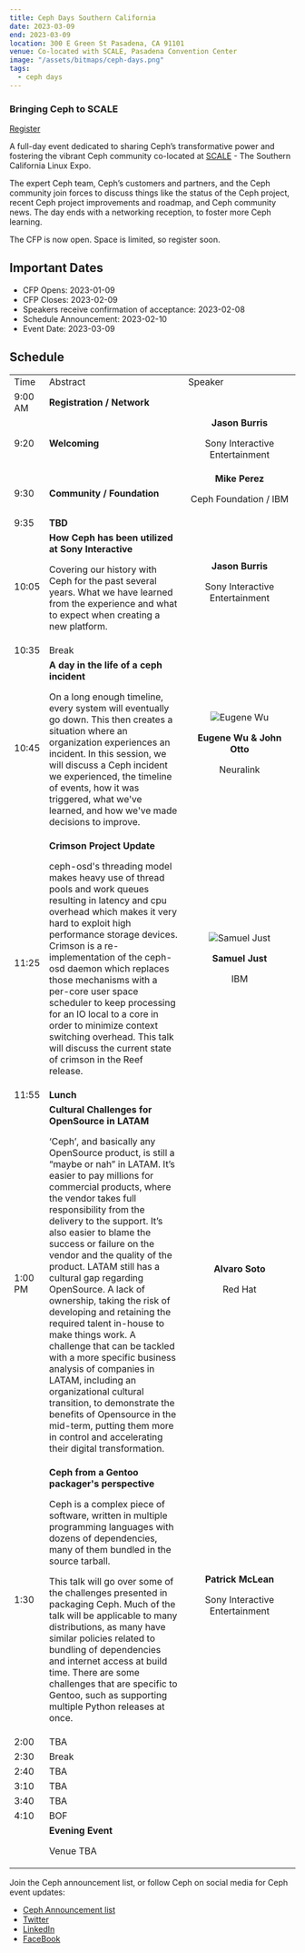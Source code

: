 ```yaml
---
title: Ceph Days Southern California
date: 2023-03-09
end: 2023-03-09
location: 300 E Green St Pasadena, CA 91101
venue: Co-located with SCALE, Pasadena Convention Center
image: "/assets/bitmaps/ceph-days.png"
tags:
  - ceph days
---
```


### Bringing Ceph to SCALE

<a class="button" href="https://register.socallinuxexpo.org/reg6/">Register</a>

A full-day event dedicated to sharing Ceph’s transformative power and fostering
the vibrant Ceph community co-located at <a
href="https://www.socallinuxexpo.org/scale/20x">SCALE</a> - The Southern
California Linux Expo.

The expert Ceph team, Ceph’s customers and partners, and the Ceph community
join forces to discuss things like the status of the Ceph project, recent Ceph
project improvements and roadmap, and Ceph community news. The day ends with
a networking reception, to foster more Ceph learning.

The CFP is now open. Space is limited, so register soon.

## Important Dates

- CFP Opens: 2023-01-09
- CFP Closes: 2023-02-09
- Speakers receive confirmation of acceptance: 2023-02-08
- Schedule Announcement: 2023-02-10
- Event Date: 2023-03-09

## Schedule

<table>
  <tr>
   <td width="10%">Time
   </td>
   <td width="50%">Abstract
   </td>
   <td width="40%">Speaker
   </td>
  </tr>
  <tr>
   <td>9:00 AM
   </td>
   <td><strong>Registration / Network</strong>
   </td>
   <td>
   </td>
  </tr>
  <tr>
   <td>9:20
   </td>
   <td><strong>Welcoming</strong>
   </td>
   <td><center><strong>Jason Burris</strong>
<p>
Sony Interactive Entertainment</center>
   </td>
  </tr>
  <tr>
   <td>9:30
   </td>
   <td><strong>Community / Foundation</strong>
   </td>
   <td><center><strong>Mike Perez</strong>
<p>
Ceph Foundation / IBM</center>
   </td>
  </tr>
  <tr>
   <td>9:35
   </td>
   <td><strong>TBD</strong>
   </td>
   <td>
   </td>
  </tr>
  <tr>
   <td>10:05
   </td>
   <td><strong>How Ceph has been utilized at Sony Interactive</strong>
<p>
Covering our history with Ceph for the past several years. What we have learned from the experience and what to expect when creating a new platform.
   </td>
   <td><center><strong>Jason Burris</strong>
<p>
Sony Interactive Entertainment</center>
   </td>
  </tr>
  <tr>
   <td>10:35
   </td>
   <td>Break
   </td>
   <td>
   </td>
  </tr>
  <tr>
   <td>10:45
   </td>
   <td><strong>A day in the life of a ceph incident</strong>
<p>
On a long enough timeline, every system will eventually go down. This then creates a situation where an organization experiences an incident. In this session, we will discuss a Ceph incident we experienced, the timeline of events, how it was triggered, what we've learned, and how we've made decisions to improve.
   </td>
   <td>

<center>
<img src="/assets/bitmaps/events/2023/ceph-days-socal/eugene-wu.jpg" width="" alt="Eugene Wu">

<p>
<strong>Eugene Wu & John Otto</strong>
<p>
Neuralink</center>
   </td>
  </tr>
  <tr>
   <td>11:25
   </td>
   <td><strong>Crimson Project Update</strong>
<p>
ceph-osd's threading model makes heavy use of thread pools and work queues resulting in latency and cpu overhead which makes it very hard to exploit high performance storage devices. Crimson is a re-implementation of the ceph-osd daemon which replaces those mechanisms with a per-core user space scheduler to keep processing for an IO local to a core in order to minimize context switching overhead. This talk will discuss the current state of crimson in the Reef release.
   </td>
   <td>

<center>
<img src="/assets/bitmaps/events/2023/ceph-days-socal/samuel-just.jpg" width="" alt="Samuel Just">

<p>
<strong>Samuel Just</strong>
<p>
IBM</center>
   </td>
  </tr>
  <tr>
   <td>11:55
   </td>
   <td><strong>Lunch</strong>
   </td>
   <td>
   </td>
  </tr>
  <tr>
   <td>1:00 PM
   </td>
   <td>
<strong>Cultural Challenges for OpenSource in LATAM</strong>
<p>
‘Ceph’, and basically any OpenSource product, is still a “maybe or nah” in
LATAM. It’s easier to pay millions for commercial products, where the vendor
takes full responsibility from the delivery to the support. It’s also easier to
blame the success or failure on the vendor and the quality of the product.
LATAM still has a cultural gap regarding OpenSource. A lack of ownership,
taking the risk of developing and retaining the required talent in-house to
make things work. A challenge that can be tackled with a more specific business
analysis of companies in LATAM, including an organizational cultural
transition, to demonstrate the benefits of Opensource in the mid-term, putting
them more in control and accelerating their digital transformation.
   </td>
   <td><center><strong>Alvaro Soto</strong>
<p>
Red Hat</center>
   </td> 
  <tr>
   <td>1:30
   </td>
   <td><strong>Ceph from a Gentoo packager's perspective</strong>
<p>
Ceph is a complex piece of software, written in multiple programming languages with dozens of dependencies, many of them bundled in the source tarball.
<p>
This talk will go over some of the challenges presented in packaging Ceph. Much of the talk will be applicable to many distributions, as many have similar policies related to bundling of dependencies and internet access at build time. There are some challenges that are specific to Gentoo, such as supporting multiple Python releases at once.
   </td>
   <td><center><strong>Patrick McLean</strong>
<p>
Sony Interactive Entertainment</center>
   </td>
  </tr>
  <tr>
   <td>2:00
   </td>
   <td>TBA
   </td>
   <td>
   </td>
  </tr>
  <tr>
   <td>2:30
   </td>
   <td>Break
   </td>
   <td>
   </td>
  </tr>
  <tr>
   <td>2:40
   </td>
   <td>TBA
   </td>
   <td>
   </td>
  </tr>
  <tr>
   <td>3:10
   </td>
   <td>TBA
   </td>
   <td>
   </td>
  </tr>
  <tr>
   <td>3:40
   </td>
   <td>TBA
   </td>
   <td>
   </td>
  </tr>
  <tr>
   <td>4:10
   </td>
   <td>BOF
   </td>
   <td>
   </td>
  </tr>
  <tr>
   <td>
   </td>
   <td><strong>Evening Event</strong>
<p>
Venue TBA
   </td>
   <td>
   </td>
  </tr>
</table>

Join the Ceph announcement list, or follow Ceph on social media for Ceph event
updates:

- [Ceph Announcement list](https://lists.ceph.io/postorius/lists/ceph-announce.ceph.io/)
- [Twitter](https://twitter.com/ceph)
- [LinkedIn](https://www.linkedin.com/company/ceph/)
- [FaceBook](https://www.facebook.com/cephstorage/)
